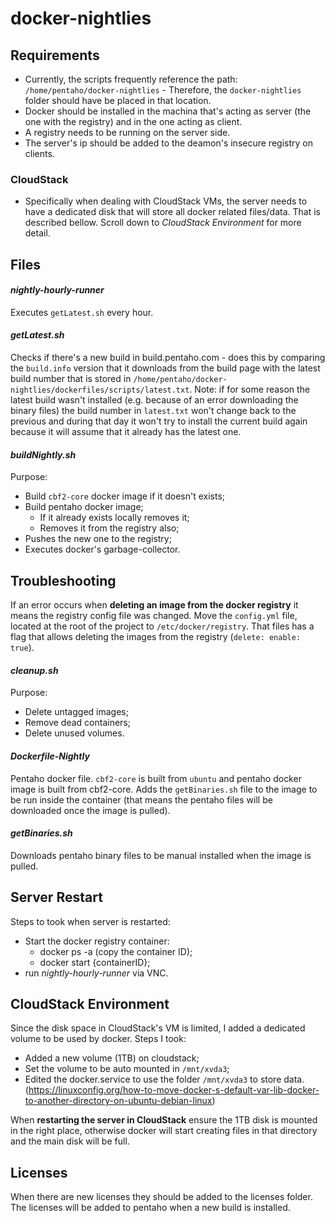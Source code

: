 # docker-nightlies

## Requirements

* Currently, the scripts frequently reference the path: `/home/pentaho/docker-nightlies` - Therefore, the `docker-nightlies` folder should have be placed in that location. 
* Docker should be installed in the machina that's acting as server (the one with the registry) and in the one acting as client.
* A registry needs to be running on the server side.
* The server's ip should be added to the deamon's insecure registry on clients.

### CloudStack 

* Specifically when dealing with CloudStack VMs, the server needs to have a dedicated disk that will store all docker related files/data. That is described bellow. Scroll down to *CloudStack Environment* for more detail. 

## Files

#### _nightly-hourly-runner_

Executes `getLatest.sh` every hour.

#### _getLatest.sh_

Checks if there's a new build in build.pentaho.com - does this by comparing the `build.info` version that it downloads from the build page with the latest build number that is stored in `/home/pentaho/docker-nightlies/dockerfiles/scripts/latest.txt`. Note: if for some reason the latest build wasn't installed (e.g. because of an error downloading the binary files) the build number in `latest.txt` won't change back to the previous and during that day it won't try to install the current build again because it will assume that it already has the latest one.

#### _buildNightly.sh_

Purpose:
* Build `cbf2-core` docker image if it doesn't exists;
* Build pentaho docker image;
  * If it already exists locally removes it;
  * Removes it from the registry also;
* Pushes the new one to the registry;
* Executes docker's garbage-collector.

## Troubleshooting

If an error occurs when **deleting an image from the docker registry** it means the registry config file was changed. Move the `config.yml` file, located at the root of the project to `/etc/docker/registry`. That files has a flag that allows deleting the images from the registry (`delete: enable: true`).

#### _cleanup.sh_

Purpose:
* Delete untagged images;
* Remove dead containers;
* Delete unused volumes.

#### _Dockerfile-Nightly_

Pentaho docker file. `cbf2-core` is built from `ubuntu` and pentaho docker image is built from cbf2-core.
Adds the `getBinaries.sh` file to the image to be run inside the container (that means the pentaho files will be downloaded once the image is pulled).

#### _getBinaries.sh_

Downloads pentaho binary files to be manual installed when the image is pulled. 

## Server Restart

Steps to took when server is restarted: 
* Start the docker registry container:
  * docker ps -a (copy the container ID);
  * docker start {containerID};
* run _nightly-hourly-runner_ via VNC.

## CloudStack Environment

Since the disk space in CloudStack's VM is limited, I added a dedicated volume to be used by docker. 
Steps I took: 
* Added a new volume (1TB) on cloudstack;
* Set the volume to be auto mounted in `/mnt/xvda3`;
* Edited the docker.service to use the folder `/mnt/xvda3` to store data. (https://linuxconfig.org/how-to-move-docker-s-default-var-lib-docker-to-another-directory-on-ubuntu-debian-linux)

When **restarting the server in CloudStack** ensure the 1TB disk is mounted in the right place, otherwise docker will start creating files in that directory and the main disk will be full. 

## Licenses 

When there are new licenses they should be added to the licenses folder. The licenses will be added to pentaho when a new build is installed. 

